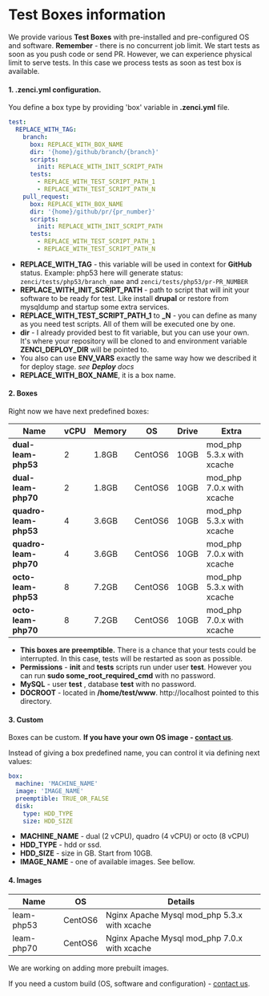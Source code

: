 # Test Boxes information

We provide various **Test Boxes** with pre-installed and pre-configured OS and software.
**Remember** - there is no concurrent job limit. We start tests as soon as you push code or send PR.
However, we can experience physical limit to serve tests. In this case we process tests as soon as test box is available.

#### 1. .zenci.yml configuration.
You define a box type by providing 'box' variable in **.zenci.yml** file.

```yaml
test:
  REPLACE_WITH_TAG:
    branch:
      box: REPLACE_WITH_BOX_NAME
      dir: '{home}/github/branch/{branch}'
      scripts:
        init: REPLACE_WITH_INIT_SCRIPT_PATH
      tests:
        - REPLACE_WITH_TEST_SCRIPT_PATH_1
        - REPLACE_WITH_TEST_SCRIPT_PATH_N
    pull_request:
      box: REPLACE_WITH_BOX_NAME
      dir: '{home}/github/pr/{pr_number}'
      scripts:
        init: REPLACE_WITH_INIT_SCRIPT_PATH
      tests:
        - REPLACE_WITH_TEST_SCRIPT_PATH_1
        - REPLACE_WITH_TEST_SCRIPT_PATH_N
```

- **REPLACE_WITH_TAG** - this variable will be used in context for **GitHub** status. Example: php53 here will generate status: `zenci/tests/php53/branch_name` and  `zenci/tests/php53/pr-PR_NUMBER`
- **REPLACE_WITH_INIT_SCRIPT_PATH** - path to script that will init your software to be ready for test. Like install **drupal** or restore from mysqldump and startup some extra services.
- **REPLACE_WITH_TEST_SCRIPT_PATH_1** to **_N** - you can define as many as you need test scripts. All of them will be executed one by one.
- **dir** - I already provided best to fit variable, but you can use your own. It's where your repository will be cloned to and environment variable **ZENCI_DEPLOY_DIR** will be pointed to.
- You also can use **ENV_VARS** exactly the same way how we described it for deploy stage. *see **Deploy** docs*
- **REPLACE_WITH_BOX_NAME**, it is a box name. 

#### 2. Boxes

Right now we have next predefined boxes:

Name | vCPU | Memory | OS | Drive | Extra 
------- | ------- | ------- | ------- | ------- | ------- | 
**dual-leam-php53** | 2 | 1.8GB | CentOS6 | 10GB | mod_php 5.3.x with xcache
**dual-leam-php70** | 2 | 1.8GB | CentOS6 | 10GB | mod_php 7.0.x with xcache
**quadro-leam-php53** | 4 | 3.6GB | CentOS6 | 10GB | mod_php 5.3.x with xcache
**quadro-leam-php70** | 4 | 3.6GB | CentOS6 | 10GB | mod_php 7.0.x with xcache
**octo-leam-php53** | 8 | 7.2GB | CentOS6 | 10GB | mod_php 5.3.x with xcache
**octo-leam-php70**  | 8 | 7.2GB | CentOS6 | 10GB | mod_php 7.0.x with xcache

- **This boxes are preemptible.**  There is a chance that your tests could be interrupted. In this case, tests will be restarted as soon as possible.
- **Permissions** - **init** and **tests** scripts run under user **test**. However you can run **sudo some_root_required_cmd** with no password. 
- **MySQL** -  user **test** , database **test** with no password. 
- **DOCROOT** -  located in **/home/test/www**. http://localhost pointed to this directory.

#### 3. Custom

Boxes can be custom. **If you have your own OS image - [contact us](https://zen.ci/contact)**.

Instead of giving a box predefined name, you can control it via defining next values:
```yaml
box: 
  machine: 'MACHINE_NAME'
  image: 'IMAGE_NAME'
  preemptible: TRUE_OR_FALSE
  disk:
    type: HDD_TYPE
    size: HDD_SIZE
```

- **MACHINE_NAME** - dual (2 vCPU), quadro (4 vCPU) or octo (8 vCPU)
- **HDD_TYPE** - hdd or ssd.
- **HDD_SIZE** - size in GB. Start from 10GB.
- **IMAGE_NAME** - one of available images. See bellow.

#### 4. Images

Name | OS | Details
------- | ------- | -------
leam-php53 | CentOS6 | Nginx Apache Mysql mod_php 5.3.x with xcache
leam-php70 | CentOS6 | Nginx Apache Mysql mod_php 7.0.x with xcache

We are working on adding more prebuilt images.

If you need a custom build (OS, software and configuration) - [contact us](https://zen.ci/contact).
